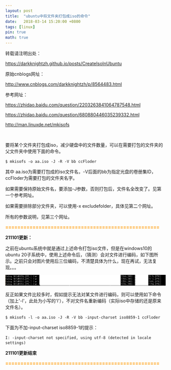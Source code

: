```yaml
---
layout: post
title:  "ubuntu中将文件夹打包成iso的命令"
date:   2018-03-14 15:20:00 +0800
tags: [linux]
pin: true
math: true
---
```


<style> h1 { border-bottom: none } </style>

转载请注明出处：

<https://darkknightzh.github.io/posts/CreateIsoInUbuntu>

原始cnblogs网址：

<http://www.cnblogs.com/darkknightzh/p/8564483.html>

参考网址：

<https://zhidao.baidu.com/question/2203263841064787548.html>

<https://zhidao.baidu.com/question/680880446035239332.html>

<http://man.linuxde.net/mkisofs>

<br>

要将某个文件夹打包成iso，减少硬盘中的文件数量，可以在需要打包的文件夹的父文件夹中使用下面的命令。

```terminal
$ mkisofs -o aa.iso -J -R -V bb ccFloder
```

其中 aa.iso为需要打包成的iso文件名，-V后面的bb为指定光盘的卷册集ID，ccFloder为需要打包的文件夹名字。

如果需要保持原始文件名，要添加-J参数，否则打包后，文件名全改变了。见第一个参考网址。

如果需要排除部分文件夹，可以使用-x excludefolder，具体见第二个网址。

所有的参数说明，见第三个网址。

<span style="color:#ff9900; font-weight:bold"> =================================================== </span>

**211101更新：**

之前在ubuntu系统中就是通过上述命令打包iso文件，但是在windows10的ubuntu 20子系统中，使用上述命令后，（猜测）会对文件进行编码，如下图所示。之前只会对图片使用后三位编码，不清楚具体为什么，现在再试，无法复现。。。

![1](/assets/post/2018-03-14-CreateIsoInUbuntu/1.png)

反正如果文件比较多时，假如提示无法对某文件进行编码，则可以使用如下命令（加上'-l'，此处为小写的'l'），不对文件名重新编码（实际iso中存储的还是原来文件名）。

```terminal
$ mkisofs -l -o aa.iso -J -R -V bb -input-charset iso8859-1 ccFloder
```

下面为不加-input-charset iso8859-1的提示：

```text
I: -input-charset not specified, using utf-8 (detected in locale settings)
```

**211101更新结束**

<span style="color:#ff9900; font-weight:bold"> =================================================== </span>
